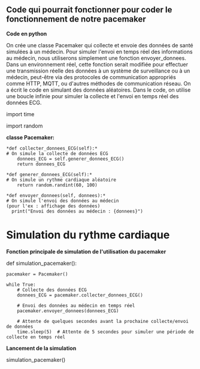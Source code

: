 Code qui pourrait fonctionner pour coder le fonctionnement de notre pacemaker 
----------------------------------------------------------------------------------

**Code en python**



On crée une classe Pacemaker qui collecte et envoie des données de santé simulées à un médecin. 
Pour simuler l'envoi en temps réel des informations au médecin, nous utiliserons simplement une fonction envoyer_donnees. Dans un environnement réel, cette fonction serait modifiée pour effectuer une transmission réelle des données à un système de surveillance ou à un médecin, peut-être via des protocoles de communication appropriés comme HTTP, MQTT, ou d'autres méthodes de communication réseau.
On a écrit le code en simulant des données aléatoires.
Dans le code, on utilise une boucle infinie pour simuler la collecte et l'envoi en temps réel des données ECG. 



import time

import random


**classe Pacemaker:**


    *def collecter_donnees_ECG(self):*  
    # On simule la collecte de données ECG
        donnees_ECG = self.generer_donnees_ECG()
        return donnees_ECG
    
    *def generer_donnees_ECG(self):*
    # On simule un rythme cardiaque aléatoire 
        return random.randint(60, 100)  

    *def envoyer_donnees(self, donnees):*
    # On simule l'envoi des données au médecin 
    (pour l'ex : affichage des données)
      print("Envoi des données au médecin : {donnees}")
        
# Simulation du rythme cardiaque

**Fonction principale de simulation de l'utilisation du pacemaker**



def simulation_pacemaker():
    
    pacemaker = Pacemaker()
  
    while True:
        # Collecte des données ECG
        donnees_ECG = pacemaker.collecter_donnees_ECG()

        # Envoi des données au médecin en temps réel
        pacemaker.envoyer_donnees(donnees_ECG)

        # Attente de quelques secondes avant la prochaine collecte/envoi de données
        time.sleep(5)  # Attente de 5 secondes pour simuler une période de collecte en temps réel

**Lancement de la simulation**


simulation_pacemaker()
